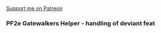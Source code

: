[Support me on Patreon](https://www.patreon.com/reyzor1991)

### PF2e Gatewalkers Helper - handling of deviant feat
